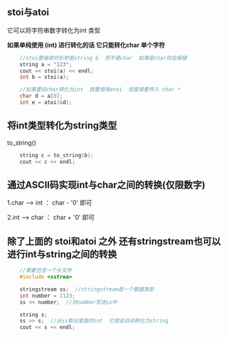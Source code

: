 

## stoi与atoi

 它可以将字符串数字转化为int 类型   

**如果单纯使用 (int)  进行转化的话   它只能转化char 单个字符**

```c++
	//stoi要接收的形参是string &  而不是char  如果是char则会报错
	string a = "123";
	cout << stoi(a) << endl;
	int b = stoi(a);

	//如果要将char转化为int  就要使用atoi  但是需要传入 char *
	char d = a[0];
	int e = atoi(&d);
```



## 将int类型转化为string类型

to_string()

```c++
	string c = to_string(b);
	cout << c << endl;
```



## 通过ASCII码实现int与char之间的转换(仅限数字)

1.char -->  int   ：  char - '0'  即可  

2.int --> char   ：  char + '0'   即可



## 除了上面的 stoi和atoi 之外 还有stringstream也可以进行int与string之间的转换

```c++
	//需要包含一个头文件
	#include <sstrea>	

	stringstream ss;  //stringstream是一个数据类型
	int number = 1123;
	ss << number;  //将number写进ss中

	string s;
	ss >> s;  //从ss取出里面的int  它就会自动转化为string
	cout << s << endl;
```

